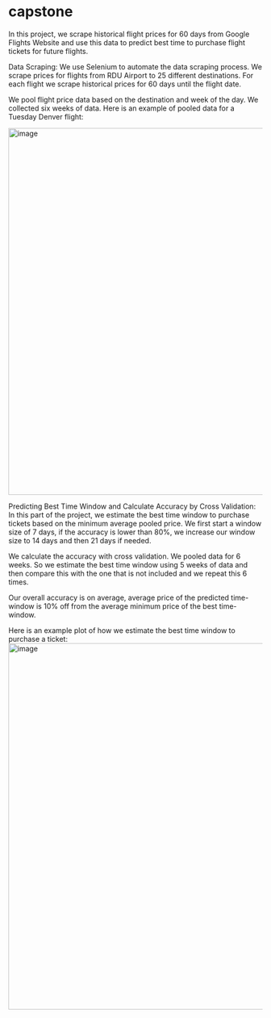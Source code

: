 # capstone
In this project, we scrape historical flight prices for 60 days from Google Flights Website and use this data to predict best time to purchase flight 
tickets for future flights.

Data Scraping: We use Selenium to automate the data scraping process. We scrape prices for flights from RDU Airport to 25 different destinations. 
For each flight we scrape historical prices for 60 days until the flight date.

We pool flight price data based on the destination and week of the day. We collected six weeks of data. Here is an example of pooled data for a 
Tuesday Denver flight:

<img width="727" alt="image" src="https://github.com/osmanarslan61/capstone/assets/133136319/ead6d0b6-a10d-4d77-aa5e-2eb732bbdb55">

Predicting Best Time Window and Calculate Accuracy by Cross Validation: In this part of the project, we estimate the best time window to purchase tickets based on the minimum average pooled price. We first start a window size of 7 days, if the accuracy is lower than 80%, we increase our window size to 14 days and then 21 days if needed.

We calculate the accuracy with cross validation. We pooled data for 6 weeks. So we estimate the best time window using 5 weeks of data and then compare this with the one that is not included and we repeat this 6 times.

Our overall accuracy is on average, average price of the predicted time-window is 10% off from the average minimum price of the best time-window.

Here is an example plot of how we estimate the best time window to purchase a ticket: 
<img width="726" alt="image" src="https://github.com/osmanarslan61/capstone/assets/133136319/98ce39de-06e7-477b-95ad-dbbcde758a50">


